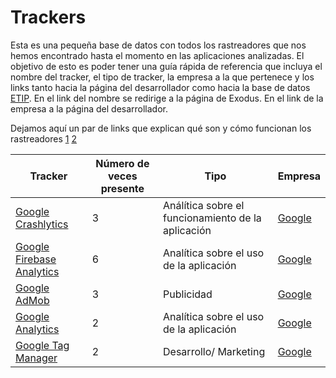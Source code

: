 # Trackers

Esta es una pequeña base de datos con todos los rastreadores que nos hemos encontrado hasta el momento en las aplicaciones analizadas. El objetivo de esto es poder tener una guía rápida de referencia que incluya el nombre del tracker, el tipo de tracker, la empresa a la que pertenece y los links tanto hacia la página del desarrollador como hacia la base de datos [ETIP](https://etip.exodus-privacy.eu.org/). En el link del nombre se redirige a la página de Exodus. En el link de la empresa a la página del desarrollador. 

Dejamos aquí un par de links que explican qué son y cómo funcionan los rastreadores [1](https://protege.la/como-funcionan-los-rastreadores-ocultos-en-tu-telefono/) [2](https://reports.exodus-privacy.eu.org/es/info/trackers)
   

| Tracker                   | Número de veces presente | Tipo                                               | Empresa |
|---------------------------|--------------------------|----------------------------------------------------|---------|
| [Google Crashlytics](https://etip.exodus-privacy.eu.org/trackers/862b2b1f-47d3-4dc0-9527-d50e73ce2536/)        |             3            | Análítica sobre el funcionamiento de la aplicación | [Google](https://firebase.google.com/products/crashlytics)  |
| [Google Firebase Analytics](https://etip.exodus-privacy.eu.org/trackers/3bc11db6-499b-441b-84c4-5266063229c1/) |             6            | Analítica sobre el uso de la aplicación            | [Google](https://firebase.google.com/products/analytics)  |
| [Google AdMob](https://etip.exodus-privacy.eu.org/trackers/e9c80f4c-cf20-4a7b-8aa0-4db002597a21/)              |             3            | Publicidad                                         | [Google](https://admob.google.com/home/)  |
| [Google Analytics](https://etip.exodus-privacy.eu.org/trackers/5f7647ff-ab57-4e30-bafa-1c7f02f10de8/)          |             2            | Analítica sobre el uso de la aplicación            | [Google](https://marketingplatform.google.com/intl/es/about/analytics/features/)  |
| [Google Tag Manager](https://etip.exodus-privacy.eu.org/trackers/3e6141bc-8eaa-40f7-a1d6-3326a193a3da/)        |             2            | Desarrollo/ Marketing                              | [Google](https://marketingplatform.google.com/intl/es/about/tag-manager/features/)  |